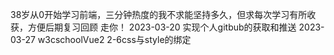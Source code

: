 38岁从0开始学习前端，三分钟热度的我不求能坚持多久，但求每次学习有所收获，方便后期复习回顾
走你！
2023-03-20 实现个人gitbub的获取和推送
2023-03-27 w3cschoolVue2  2-6css与style的绑定
